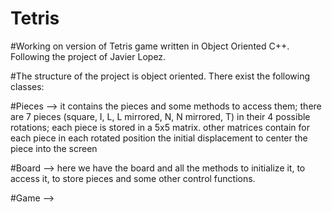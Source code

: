 # Tetris

#Working on version of Tetris game written in Object Oriented C++. Following the project of Javier Lopez.

#The structure of the project is object oriented. There exist the following classes:

#Pieces --> it contains the pieces and some methods to access them; there are 7 pieces (square, I, L, L mirrored, N, N mirrored, T) in their 4 possible rotations; each piece is stored in a 5x5 matrix. other matrices contain for each piece in each rotated position the initial displacement to center the piece into the screen

#Board --> here we have the board and all the methods to initialize it, to access it,  to store pieces and some other control functions.

#Game --> 

